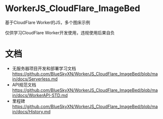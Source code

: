 # WorkerJS_CloudFlare_ImageBed

基于CloudFlare Worker的JS，多个图床示例

仅供学习CloudFlare Worker开发使用，违规使用后果自负

# 文档

- 无服务器项目开发和部署学习文档 https://github.com/BlueSkyXN/WorkerJS_CloudFlare_ImageBed/blob/main/docs/Serverless.md
- API规范文档 https://github.com/BlueSkyXN/WorkerJS_CloudFlare_ImageBed/blob/main/docs/WorkerAPI-STD.md
- 里程碑 https://github.com/BlueSkyXN/WorkerJS_CloudFlare_ImageBed/blob/main/docs/History.md